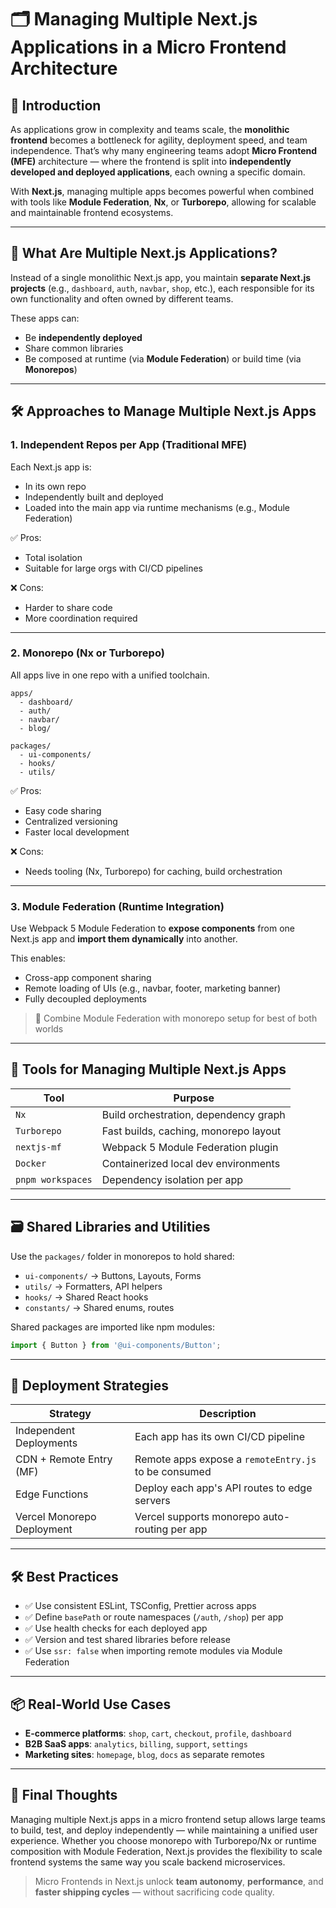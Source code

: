 
# 🗂 Managing Multiple Next.js Applications in a Micro Frontend Architecture

## 🧭 Introduction

As applications grow in complexity and teams scale, the **monolithic frontend** becomes a bottleneck for agility, deployment speed, and team independence. That’s why many engineering teams adopt **Micro Frontend (MFE)** architecture — where the frontend is split into **independently developed and deployed applications**, each owning a specific domain.

With **Next.js**, managing multiple apps becomes powerful when combined with tools like **Module Federation**, **Nx**, or **Turborepo**, allowing for scalable and maintainable frontend ecosystems.

---

## 🧩 What Are Multiple Next.js Applications?

Instead of a single monolithic Next.js app, you maintain **separate Next.js projects** (e.g., `dashboard`, `auth`, `navbar`, `shop`, etc.), each responsible for its own functionality and often owned by different teams.

These apps can:

- Be **independently deployed**
- Share common libraries
- Be composed at runtime (via **Module Federation**) or build time (via **Monorepos**)

---

## 🛠 Approaches to Manage Multiple Next.js Apps

### 1. **Independent Repos per App (Traditional MFE)**

Each Next.js app is:
- In its own repo
- Independently built and deployed
- Loaded into the main app via runtime mechanisms (e.g., Module Federation)

✅ Pros:
- Total isolation
- Suitable for large orgs with CI/CD pipelines

❌ Cons:
- Harder to share code
- More coordination required

---

### 2. **Monorepo (Nx or Turborepo)**

All apps live in one repo with a unified toolchain.

```
apps/
  - dashboard/
  - auth/
  - navbar/
  - blog/

packages/
  - ui-components/
  - hooks/
  - utils/
```

✅ Pros:
- Easy code sharing
- Centralized versioning
- Faster local development

❌ Cons:
- Needs tooling (Nx, Turborepo) for caching, build orchestration

---

### 3. **Module Federation (Runtime Integration)**

Use Webpack 5 Module Federation to **expose components** from one Next.js app and **import them dynamically** into another.

This enables:

- Cross-app component sharing
- Remote loading of UIs (e.g., navbar, footer, marketing banner)
- Fully decoupled deployments

> 🔗 Combine Module Federation with monorepo setup for best of both worlds

---

## 🔧 Tools for Managing Multiple Next.js Apps

| Tool        | Purpose                               |
|-------------|----------------------------------------|
| `Nx`        | Build orchestration, dependency graph  |
| `Turborepo` | Fast builds, caching, monorepo layout  |
| `nextjs-mf` | Webpack 5 Module Federation plugin     |
| `Docker`    | Containerized local dev environments   |
| `pnpm workspaces` | Dependency isolation per app     |

---

## 🗃 Shared Libraries and Utilities

Use the `packages/` folder in monorepos to hold shared:

- `ui-components/` → Buttons, Layouts, Forms
- `utils/` → Formatters, API helpers
- `hooks/` → Shared React hooks
- `constants/` → Shared enums, routes

Shared packages are imported like npm modules:

```js
import { Button } from '@ui-components/Button';
```

---

## 🚀 Deployment Strategies

| Strategy                     | Description                                              |
|-----------------------------|----------------------------------------------------------|
| Independent Deployments     | Each app has its own CI/CD pipeline                      |
| CDN + Remote Entry (MF)     | Remote apps expose a `remoteEntry.js` to be consumed     |
| Edge Functions              | Deploy each app's API routes to edge servers             |
| Vercel Monorepo Deployment  | Vercel supports monorepo auto-routing per app            |

---

## 🛠 Best Practices

- ✅ Use consistent ESLint, TSConfig, Prettier across apps
- ✅ Define `basePath` or route namespaces (`/auth`, `/shop`) per app
- ✅ Use health checks for each deployed app
- ✅ Version and test shared libraries before release
- ✅ Use `ssr: false` when importing remote modules via Module Federation

---

## 📦 Real-World Use Cases

- **E-commerce platforms**: `shop`, `cart`, `checkout`, `profile`, `dashboard`
- **B2B SaaS apps**: `analytics`, `billing`, `support`, `settings`
- **Marketing sites**: `homepage`, `blog`, `docs` as separate remotes

---

## 🧠 Final Thoughts

Managing multiple Next.js apps in a micro frontend setup allows large teams to build, test, and deploy independently — while maintaining a unified user experience. Whether you choose monorepo with Turborepo/Nx or runtime composition with Module Federation, Next.js provides the flexibility to scale frontend systems the same way you scale backend microservices.

> Micro Frontends in Next.js unlock **team autonomy**, **performance**, and **faster shipping cycles** — without sacrificing code quality.

